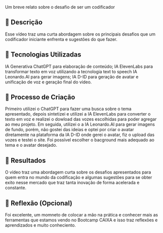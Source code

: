 Um breve relato sobre o desafio de ser um codificador 

## 📒 Descrição
Esse vídeo traz uma curta abordagem sobre os principais desafios que um codificador iniciante enfrenta e sugestões do que fazer.

## 🤖 Tecnologias Utilizadas
IA Generativa ChatGPT para elaboração de conteúdo;
IA ElevenLabs para transformar texto em voz utilizando a tecnologia text to speech
IA Leonardo.AI para gerar imagens;
IA D-ID para geração de avatar e unificação de voz e geração final do vídeo.

## 🧐 Processo de Criação
Primeiro utilizei o ChatGPT para fazer uma busca sobre o tema apresentado, depois sintetizei e utilizei a IA ElevenLabs para converter o texto em voz e realizei o dowload das vozes escolhidas para poder agregar ao meu projeto. Em seguida, utilizei o a IA Leonardo.AI para gerar imagens de fundo, porém, não gostei das ideias e optei por criar o avatar diretamente na plataforma da IA D-ID onde gerei o avatar, fiz o upload das vozes e testei o site. Foi possível escolher o bacground mais adequado ao tema e o avatar desejado.

## 🚀 Resultados
O vídeo traz uma abordagem curta sobre os desafios apresentados para quem entra no mundo da codificação e algumas sugestões para se obter exito nesse mercado que traz tanta inovação de forma acelerada e constante.

## 💭 Reflexão (Opcional)
Foi excelente, um momneto de colocar a mão na prática e conhecer mais as ferramentas que estamos vendo no Bootcamp CAIXA e isso traz reflexões e aprendizados e muito conheciento.
